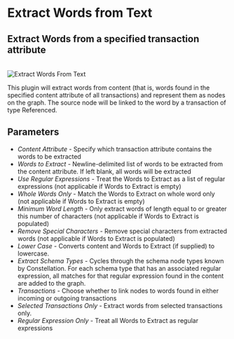 # Extract Words from Text

## Extract Words from a specified transaction attribute

<br />
<img src="../ext/docs/CoreDataAccessView/src/au/gov/asd/tac/constellation/views/dataaccess/resources/ExtractWordsFromText.png" alt="Extract Words From Text" />
<br />

This plugin will extract words from content (that is, words found in the
specified content attribute of all transactions) and represent them as
nodes on the graph. The source node will be linked to the word by a
transaction of type Referenced.

## Parameters

-   *Content Attribute* - Specify which transaction attribute contains
    the words to be extracted
-   *Words to Extract* - Newline-delimited list of words to be extracted
    from the content attribute. If left blank, all words will be
    extracted
-   *Use Regular Expressions* - Treat the Words to Extract as a list of
    regular expressions (not applicable if Words to Extract is empty)
-   *Whole Words Only* - Match the Words to Extract on whole word only
    (not applicable if Words to Extract is empty)
-   *Minimum Word Length* - Only extract words of length equal to or
    greater this number of characters (not applicable if Words to
    Extract is populated)
-   *Remove Special Characters* - Remove special characters from
    extracted words (not applicable if Words to Extract is populated)
-   *Lower Case* - Converts content and Words to Extract (if supplied)
    to lowercase.
-   *Extract Schema Types* - Cycles through the schema node types known
    by Constellation. For each schema type that has an associated
    regular expression, all matches for that regular expression found in
    the content are added to the graph.
-   *Transactions* - Choose whether to link nodes to words found in
    either incoming or outgoing transactions
-   *Selected Transactions Only* - Extract words from selected
    transactions only.
-   *Regular Expression Only* - Treat all Words to Extract as regular
    expressions

